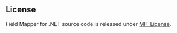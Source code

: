 ## License
Field Mapper for .NET source code is released under [MIT License](https://raw.githubusercontent.com/joemoceri/field-mapper-dotnet/main/LICENSE).
